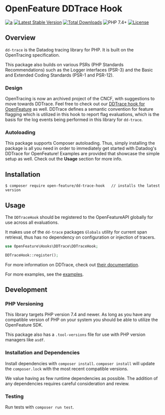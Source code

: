 # OpenFeature DDTrace Hook

[![a](https://img.shields.io/badge/slack-%40cncf%2Fopenfeature-brightgreen?style=flat&logo=slack)](https://cloud-native.slack.com/archives/C0344AANLA1)
[![Latest Stable Version](http://poser.pugx.org/open-feature/dd-trace-hook/v)](https://packagist.org/packages/open-feature/dd-trace-hook)
[![Total Downloads](http://poser.pugx.org/open-feature/dd-trace-hook/downloads)](https://packagist.org/packages/open-feature/dd-trace-hook)
![PHP 7.4+](https://img.shields.io/badge/php->=7.4-blue.svg)
[![License](http://poser.pugx.org/open-feature/dd-trace-hook/license)](https://packagist.org/packages/open-feature/dd-trace-hook)

## Overview

`dd-trace` is the Datadog tracing library for PHP. It is built on the OpenTracing specification.

This package also builds on various PSRs (PHP Standards Recommendations) such as the Logger interfaces (PSR-3) and the Basic and Extended Coding Standards (PSR-1 and PSR-12).

### Design

OpenTracing is now an archived project of the CNCF, with suggestions to move towards DDTrace. Feel free to check out our [DDTrace hook for OpenFeature](../DDTrace/README.md) as well. DDTrace defines a semantic convention for feature flagging which is utilized in this hook to report flag evaluations, which is the basis for the log events being performed in this library for `dd-trace`.

### Autoloading

This package supports Composer autoloading. Thus, simply installing the package is all you need in order to immediately get started with Datadog's DDTrace for OpenFeature! Examples are provided that showcase the simple setup as well. Check out the **Usage** section for more info.

## Installation

```
$ composer require open-feature/dd-trace-hook   // installs the latest version
```

## Usage

The `DDTraceHook` should be registered to the OpenFeatureAPI globally for use across all evaluations.

It makes use of the `dd-trace` packages `Globals` utility for current span retrieval, thus has
no dependency on configuration or injection of tracers.

```php
use OpenFeature\Hooks\DDTrace\DDTraceHook;

DDTraceHook::register();
```

For more information on DDTrace, check out [their documentation](https://docs.datadoghq.com/tracing/trace_collection/dd_libraries/php?tab=containers).

For more examples, see the [examples](./examples/).

## Development

### PHP Versioning

This library targets PHP version 7.4 and newer. As long as you have any compatible version of PHP on your system you should be able to utilize the OpenFeature SDK.

This package also has a `.tool-versions` file for use with PHP version managers like `asdf`.

### Installation and Dependencies

Install dependencies with `composer install`. `composer install` will update the `composer.lock` with the most recent compatible versions.

We value having as few runtime dependencies as possible. The addition of any dependencies requires careful consideration and review.

### Testing

Run tests with `composer run test`.